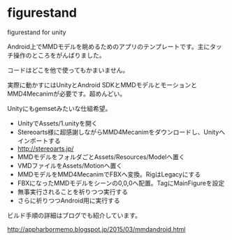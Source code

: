 # figurestand
figurestand for unity

Android上でMMDモデルを眺めるためのアプリのテンプレートです。主にタッチ操作のところをがんばりました。

コードはどこを他で使ってもかまいません。

実際に動かすにはUnityとAndroid SDKとMMDモデルとモーションとMMD4Mecanimが必要です。超めんどい。

Unityにもgemsetみたいな仕組希望。


- UnityでAssets/1.unityを開く
- Stereoarts様に超感謝しながらMMD4Mecanimをダウンロードし、Unityへインポートする
- http://stereoarts.jp/
- MMDモデルをフォルダごとAssets/Resources/Modelへ置く
- VMDファイルをAssets/Motionへ置く
- MMDモデルをMMD4MecanimでFBXへ変換。RigはLegacyにする
- FBXになったMMDモデルをシーンの0,0,0へ配置。TagにMainFigureを設定
- 無事実行されることを祈りつつ実行する
- さらに祈りつつAndroid用に実行する


ビルド手順の詳細はブログでも紹介しています。

http://appharbormemo.blogspot.jp/2015/03/mmdandroid.html
